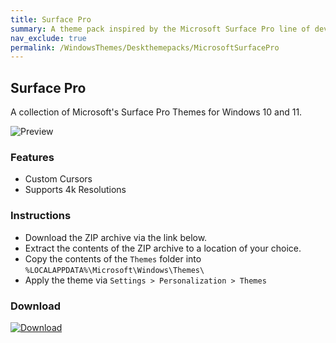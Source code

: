 ```yaml
---
title: Surface Pro
summary: A theme pack inspired by the Microsoft Surface Pro line of devices
nav_exclude: true
permalink: /WindowsThemes/Deskthemepacks/MicrosoftSurfacePro
---
```

## Surface Pro

A collection of Microsoft's Surface Pro Themes for Windows 10 and 11.

![Preview](https://gitlab.com/the-back-room/deskthemepacks/sfw/surface-pro/-/raw/main/Extras/Preview.bmp)

### Features

- Custom Cursors
- Supports 4k Resolutions

### Instructions

- Download the ZIP archive via the link below.
- Extract the contents of the ZIP archive to a location of your choice.
- Copy the contents of the `Themes` folder into `%LOCALAPPDATA%\Microsoft\Windows\Themes\`
- Apply the theme via `Settings > Personalization > Themes`

### Download

[![Download](https://img.shields.io/badge/GitLab-black?style=plastic&logo=gitlab&logoColor=white&logoSize=auto&labelColor=red&color=black&cacheSeconds=3600)](https://gitlab.com/the-back-room/deskthemepacks/sfw/surface-pro/-/archive/main/surface-pro-main.zip)